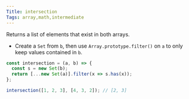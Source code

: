 ```yaml
---
Title: intersection
Tags: array,math,intermediate
---
```


Returns a list of elements that exist in both arrays.

- Create a `Set` from `b`, then use `Array.prototype.filter()` on `a` to only keep values contained in `b`.

```js
const intersection = (a, b) => {
  const s = new Set(b);
  return [...new Set(a)].filter(x => s.has(x));
};
```

```js
intersection([1, 2, 3], [4, 3, 2]); // [2, 3]
```
